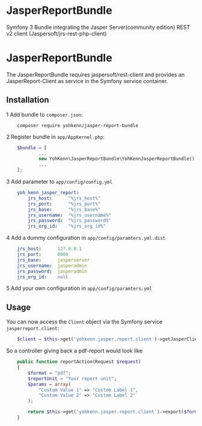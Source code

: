 # JasperReportBundle
Symfony 3 Bundle integrating the Jasper Server(community edition) REST v2 client (Jaspersoft/jrs-rest-php-client)

# JasperReportBundle

The JasperReportBundle requires jaspersoft/rest-client and provides an JasperReport-Client as service in the Symfony service container.

## Installation

1 Add bundle to <code>composer.json</code>:
```shel
    composer require yohkenn/jasper-report-bundle
```
2 Register bundle in <code>app/AppKernel.php</code>:
```php
    $bundle = [
            ...
    		new YohKenn\JasperReportBundle\YohKennJasperReportBundle(),
            ...
    ];
```
3 Add parameter to <code>app/config/config.yml</code>
```yml
    yoh_kenn_jasper_report:
	    jrs_host:      "%jrs_host%"
	    jrs_port:      "%jrs_port%"
	    jrs_base:      "%jrs_base%"
	    jrs_username:  "%jrs_username%"
	    jrs_password:  "%jrs_password%"
	    jrs_org_id:    "%jrs_org_id%"
```
4 Add a dummy configuration in <code>app/config/paramters.yml.dist</code>
```yml
    jrs_host:      127.0.0.1
    jrs_port:      8080
    jrs_base:      jasperserver
    jrs_username:  jasperadmin
    jrs_password:  jasperadmin
    jrs_org_id:    null
```
5 Add your own configuration in <code>app/config/paramters.yml</code>

## Usage

You can now access the <code>Client</code> object via the Symfony service <code>jasperreport.client</code>:
```php
    $client = $this->get('yohkenn.jasper.report.client')->getJasperClient();
```

So a controller giving back a pdf-report would look like
```php
    public function reportAction(Request $request)
    {
    	$format = "pdf";
        $reportUnit = "Your report unit";
        $params = array(
            "Custom Value 1" => "Custom Label 1",
            "Custom Value 2" => "Custom Label 2"
        );

        return $this->get('yohkenn.jasper.report.client')->export($format,$params,$reportUnit);
    }
```

